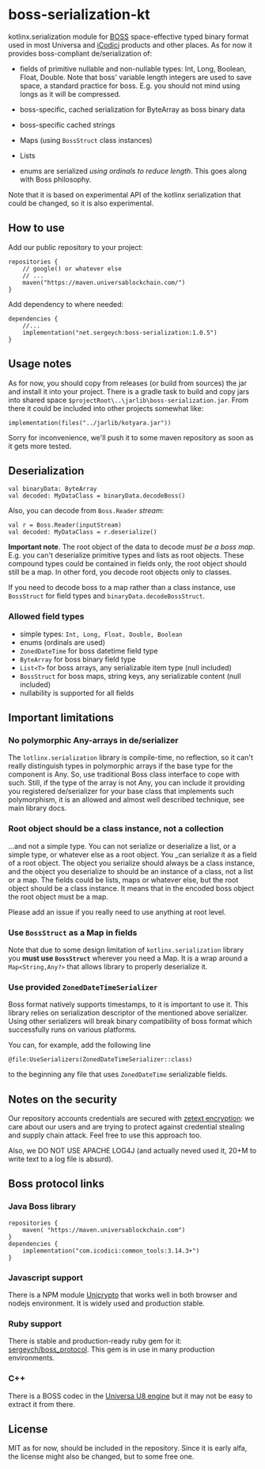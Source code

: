 # boss-serialization-kt



kotlinx.serialization module for [BOSS](https://kb.universablockchain.com/boss_serialization_protocol/307) space-effective typed binary format used in most Universa and [iCodici](https://icodici.com) products and other places. As for now it provides boss-compliant de/serialization of:

- fields of primitive nullable and non-nullable types: Int, Long, Boolean, Float, Double. Note that boss' variable length integers are used to save space, a standard practice for boss. E.g. you should not mind using longs as it will be compressed.

- boss-specific, cached serialization for ByteArray as boss binary data

- boss-specific cached strings

- Maps (using `BossStruct` class instances)

- Lists

- enums are serialized _using ordinals to reduce length_. This goes along with Boss philosophy.

Note that it is based on experimental API of the kotlinx serialization that could be changed, so it is also experimental.

## How to use

Add our public repository to your project:

~~~
repositories {
    // google() or whatever else
    // ...
    maven("https://maven.universablockchain.com/")
}
~~~

Add dependency to where needed:

~~~
dependencies {
    //...  
    implementation("net.sergeych:boss-serialization:1.0.5")
}
~~~

## Usage notes

As for now, you should copy from releases (or build from sources) the jar and install it into your project. There is a gradle task to build and copy jars into shared space `$projectRoot\..\jarlib\boss-serialization.jar`. From there it could  be included into other projects somewhat like:

~~~
implementation(files("../jarlib/kotyara.jar"))
~~~

Sorry for inconvenience, we'll push it to some maven repository as soon as it gets more tested.

## Deserialization

~~~
val binaryData: ByteArray
val decoded: MyDataClass = binaryData.decodeBoss()
~~~

Also, you can decode from `Boss.Reader` _stream_:

~~~
val r = Boss.Reader(inputStream)
val decoded: MyDataClass = r.deserialize()
~~~

__Important note__. The root object of the data to decode _must be a boss map_. E.g. you can't deserialize primitive types and lists as root objects. These compound types could be contained in fields only, the root object should still be a map. In other ford, you decode root objects only to classes.

If you need to decode boss to a map rather than a class instance, use `BossStruct` for field types and `binaryData.decodeBossStruct`.

### Allowed field types

- simple types: `Int, Long, Float, Double, Boolean`
- enums (ordinals are used)
- `ZonedDateTime` for boss datetime field type
- `ByteArray` for boss binary field type
- `List<T>` for boss arrays, any serializable item type (null included)
- `BossStruct` for boss maps, string keys, any serializable content (null included)
- nullability is supported for all fields

## Important limitations

### No polymorphic Any-arrays in de/serializer

The `lotlinx.serialization` library is compile-time, no reflection, so it can't really distinguish types in polymorphic arrays if the base type for the component is Any. So, use traditional Boss class interface to cope with such. Still, if the type of the array is not Any, you can include it providing you registered de/serializer for your base class that implements such polymorphism, it is an allowed and almost well described technique, see main library docs.

### Root object should be a class instance, not a collection 

...and not a simple type. You can not serialize or deserialize a list, or a simple type, or whatever else as a root object. You _can serialize it as a field of a root object. The object you serialize should always be a class instance, and the object you deserialize to should be an instance of a class, not a list or a map. The fields could be lists, maps or whatever else, but the root object should be a class instance. It means that in the encoded boss object the root object must be a map.

Please add an issue if you really need to use anything at root level.

### Use `BossStruct` as a Map in fields

Note that due to some design limitation of `kotlinx.serialization` library you __must use `BossStruct`__ wherever you need a Map. It is a wrap around a `Map<String,Any?>` that allows library to properly deserialize it.

### Use provided `ZonedDateTimeSerializer`  

Boss format natively supports timestamps, to it is important to use it. This library relies on serialization
descriptor of the mentioned above serializer. Using other serializers will break binary compatibility of boss format which successfully runs on various platforms. 

You can, for example, add the following line

```
@file:UseSerializers(ZonedDateTimeSerializer::class)
```

to the beginning any file that uses `ZonedDateTime` serializable fields.

## Notes on the security

Our repository accounts credentials are secured with [zetext encryption](https://github.com/sergeych/ZeText): we care about our users and are trying to protect against credential stealing and supply chain attack. Feel free to use this approach too.

Also, we DO NOT USE APACHE LOG4J (and actually neved used it, 20+M to write text to a log file is absurd).

## Boss protocol links

### Java Boss library

~~~
repositories { 
    maven( "https://maven.universablockchain.com") 
}
dependencies {
    implementation("com.icodici:common_tools:3.14.3+")
}
~~~

### Javascript support

There is a NPM module [Unicrypto](https://www.npmjs.com/package/unicrypto) that works well in both browser and nodejs environment. It is widely used and production stable.

### Ruby support

There is stable and production-ready ruby gem for it: [sergeych/boss_protocol](https://github.com/sergeych/boss_protocol). This gem is in use in many production environments.

### C++

There is a BOSS codec in the [Universa U8 engine](https://github.com/UniversaBlockchain/U8) but it may not be easy to extract it from there.

## License

MIT as for now, should be included in the repository. Since it is early alfa, the license might also be changed, but to some free one.
